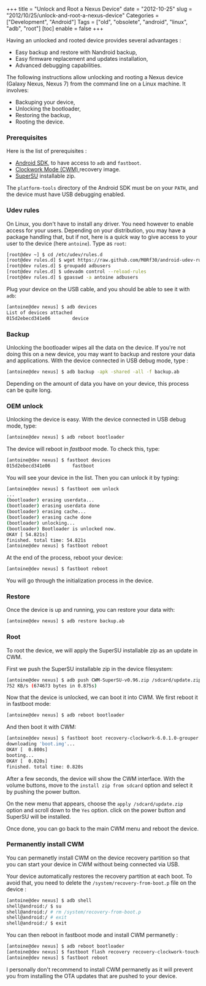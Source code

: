 +++
title = "Unlock and Root a Nexus Device"
date = "2012-10-25"
slug = "2012/10/25/unlock-and-root-a-nexus-device"
Categories = ["Development", "Android"]
Tags = ["old", "obsolete", "android", "linux", "adb", "root"]
[toc]
enable = false
+++

Having an unlocked and rooted device provides several advantages :

- Easy backup and restore with Nandroid backup,
- Easy firmware replacement and updates installation,
- Advanced debugging capabilities.

The following instructions allow unlocking and rooting a Nexus device (Galaxy
Nexus, Nexus 7) from the command line on a Linux machine. It involves:

- Backuping your device,
- Unlocking the bootloader,
- Restoring the backup,
- Rooting the device.

<!-- More -->

### Prerequisites

Here is the list of prerequisites :

- [Android SDK](http://developer.android.com/sdk/index.html), to have access to
  `adb` and `fastboot`.
- [Clockwork Mode (CWM) ](http://download2.clockworkmod.com/recoveries/recovery-clockwork-6.0.1.0-grouper.img)
  recovery image.
- [SuperSU](http://download.chainfire.eu/212/SuperSU/CWM-SuperSU-v0.96.zip)
  installable zip.

The `platform-tools` directory of the Android SDK must be on your `PATH`, and
the device must have USB debugging enabled.

### Udev rules

On Linux, you don't have to install any driver. You need however to enable
access for your users. Depending on your distribution, you may have a package
handling that, but if not, here is a quick way to give access to your user to
the device (here `antoine`). Type as `root`:

```sh
[root@dev ~] $ cd /etc/udev/rules.d
[root@dev rules.d] $ wget https://raw.github.com/M0Rf30/android-udev-rules/master/51-android.rules
[root@dev rules.d] $ groupadd adbusers
[root@dev rules.d] $ udevadm control --reload-rules
[root@dev rules.d] $ gpasswd -a antoine adbusers
```

Plug your device on the USB cable, and you should be able to see it with `adb`:

```sh
[antoine@dev nexus] $ adb devices
List of devices attached
015d2ebecd341e06        device
```

### Backup

Unlocking the bootloader wipes all the data on the device. If you're not doing
this on a new device, you may want to backup and restore your data and
applications. With the device connected in USB debug mode, type :

```sh
[antoine@dev nexus] $ adb backup -apk -shared -all -f backup.ab
```

Depending on the amount of data you have on your device, this process can be
quite long.

### OEM unlock

Unlocking the device is easy. With the device connected in USB debug mode, type:

```sh
[antoine@dev nexus] $ adb reboot bootloader
```

The device will reboot in _fastboot_ mode. To check this, type:

```sh
[antoine@dev nexus] $ fastboot devices
015d2ebecd341e06        fastboot
```

You will see your device in the list. Then you can unlock it by typing:

```sh
[antoine@dev nexus] $ fastboot oem unlock
...
(bootloader) erasing userdata...
(bootloader) erasing userdata done
(bootloader) erasing cache...
(bootloader) erasing cache done
(bootloader) unlocking...
(bootloader) Bootloader is unlocked now.
OKAY [ 54.821s]
finished. total time: 54.821s
[antoine@dev nexus] $ fastboot reboot
```

At the end of the process, reboot your device:

```sh
[antoine@dev nexus] $ fastboot reboot
```

You will go through the initialization process in the device.

### Restore

Once the device is up and running, you can restore your data with:

```sh
[antoine@dev nexus] $ adb restore backup.ab
```

### Root

To root the device, we will apply the SuperSU installable zip as an update in
CWM.

First we push the SuperSU installable zip in the device filesystem:

```sh
[antoine@dev nexus] $ adb push CWM-SuperSU-v0.96.zip /sdcard/update.zip
752 KB/s (674673 bytes in 0.875s)
```

Now that the device is unlocked, we can boot it into CWM. We first reboot it in
fastboot mode:

```sh
[antoine@dev nexus] $ adb reboot bootloader
```

And then boot it with CWM:

```sh
[antoine@dev nexus] $ fastboot boot recovery-clockwork-6.0.1.0-grouper.img
downloading 'boot.img'...
OKAY [  0.800s]
booting...
OKAY [  0.020s]
finished. total time: 0.820s
```

After a few seconds, the device will show the CWM interface. With the volume
buttons, move to the `install zip from sdcard` option and select it by pushing
the power button.

On the new menu that appears, choose the `apply /sdcard/update.zip` option and
scroll down to the `Yes` option. click on the power button and SuperSU will be
installed.

Once done, you can go back to the main CWM menu and reboot the device.

### Permanently install CWM

You can permanetly install CWM on the device recovery partition so that you can
start your device in CWM without being connected via USB.

Your device automatically restores the recovery partition at each boot. To avoid
that, you need to delete the `/system/recovery-from-boot.p` file on the device :

```sh
[antoine@dev nexus] $ adb shell
shell@android:/ $ su
shell@android:/ # rm /system/recovery-from-boot.p
shell@android:/ # exit
shell@android:/ $ exit
```

You can then reboot in fastboot mode and install CWM permanetly :

```sh
[antoine@dev nexus] $ adb reboot bootloader
[antoine@dev nexus] $ fastboot flash recovery recovery-clockwork-touch-6.0.0.6-grouper.img
[antoine@dev nexus] $ fastboot reboot
```

I personally don't recommend to install CWM permanetly as it will prevent you
from installing the OTA updates that are pushed to your device.
